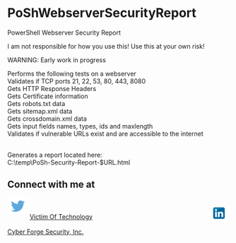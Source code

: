 # PoShWebserverSecurityReport
PowerShell Webserver Security Report

I am not responsible for how you use this! Use this at your own risk!

WARNING: Early work in progress

Performs the following tests on a webserver<br />
Validates if TCP ports 21, 22, 53, 80, 443, 8080<br />
Gets HTTP Response Headers<br />
Gets Certificate information<br />
Gets robots.txt data<br />
Gets sitemap.xml data<br />
Gets crossdomain.xml data<br />
Gets input fields names, types, ids and maxlength<br />
Validates if vulnerable URLs exist and are accessible to the internet<br /><br />

Generates a report located here:<br />
C:\temp\PoSh-Security-Report-$URL.html<br />
## Connect with me at

<a href="https://twitter.com/HMInfoSecViking?ref_src=twsrc%5Etfw"><IMG SRC="https://github.com/bvoris/bvoris/blob/master/twitter.jpg" WIDTH=10% HEIGHT=10% ALIGN=LEFT></a>	
<a href="https://www.linkedin.com/in/brad-voris" target="_blank"><IMG SRC="https://github.com/bvoris/bvoris/blob/master/linkedin.png" WIDTH=10% HEIGHT=4% ALIGN=RIGHT></a>
<BR /> 
<A HREF="https://www.victimoftechnology.com">Victim Of Technology<A />
<BR /><BR />
<A HREF="https://www.cyberforgesecurity.com">Cyber Forge Security, Inc.<A />
